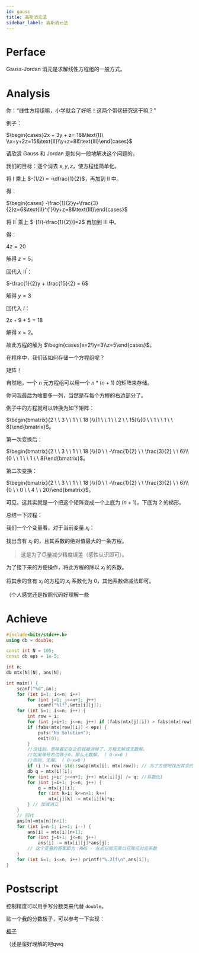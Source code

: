 ```yaml
---
id: gauss
title: 高斯消元法
sidebar_label: 高斯消元法
---
```


# Perface

$\text{Gauss-Jordan}$ 消元是求解线性方程组的一般方式。


# Analysis

你：“线性方程组嘛，小学就会了好吧！这两个带佬研究这干嘛？”

例子：

$\begin{cases}2x + 3y + z= 18&\text{I}\ \\x+y+2z=15&\text{II}\\y+z=8&\text{III}\end{cases}$

请欣赏 $\text{Gauss}$ 和 $\text{Jordan}$ 是如何一般地解决这个问题的。

我们的目标：逐个消去 $x, y, z$，使方程组简单化。

将 $\text{I}$ 乘上 $-(1/2) = -\dfrac{1}{2}$，再加到 $\text{II}$ 中。

得：

$\begin{cases} -\frac{1}{2}y+\frac{3}{2}z=6&\text{II}^{'}\\y+z=8&\text{III}\end{cases}$

将 $\text{II}^{'}$ 乘上 $-[1/(-\frac{1}{2})]=2$ 再加到 $\text{III}$ 中。

得：

$4z=20$

解得 $z=5$。

回代入 $\text{II}^{'}$：

$-\frac{1}{2}y + \frac{15}{2} = 6$

解得 $y=3$

回代入 $I$：

$2x+9+5=18$

解得 $x=2$。

故此方程的解为 $\begin{cases}x=2\\y=3\\z=5\end{cases}$。

在程序中，我们该如何存储一个方程组呢？

矩阵！

自然地，一个 $n$ 元方程组可以用一个 $n \ast (n+1)$ 的矩阵来存储。

你问我最后为啥要多一列，当然是存每个方程的右边部分了。

例子中的方程就可以转换为如下矩阵：

$\begin{bmatrix}{2 \ \ 3 \ \ 1 \ \ 18 }\\{1 \ \ 1 \ \ 2 \ \ 15}\\{0 \ \ 1 \ \ 1 \ \ 8}\end{bmatrix}$。

第一次变换后：

$\begin{bmatrix}{2 \ \ 3 \ \ 1 \ \ 18 }\\{0 \ \ -\frac{1}{2} \ \ \frac{3}{2} \ \ 6}\\{0 \ \ 1 \ \ 1 \ \ 8}\end{bmatrix}$。

第二次变换：

$\begin{bmatrix}{2 \ \ 3 \ \ 1 \ \ 18 }\\{0 \ \ -\frac{1}{2} \ \ \frac{3}{2} \ \ 6}\\{0 \ \ 0 \ \ 4 \ \ 20}\end{bmatrix}$。

可见，这其实就是一个把这个矩阵变成一个上底为 $(n+1)$，下底为 $2$ 的梯形。 

总结一下过程：

我们一个个变量看，对于当前变量 $x_i$：

找出含有 $x_i$ 的，且其系数的绝对值最大的一条方程。

> 这是为了尽量减少精度误差（感性认识即可）。

为了接下来的方便操作，将此方程的除以 $x_i$ 的系数。

将其余的含有 $x_i$ 的方程的 $x_i$ 系数化为 $0$，其他系数做减法即可。

（个人感觉还是按照代码好理解一些

# Achieve

```cpp
#include<bits/stdc++.h>
using db = double;

const int N = 105;
const db eps = 1e-5;

int n;
db mtx[N][N], ans[N];

int main() {
	scanf("%d",&n);
	for (int i=1; i<=n; i++) 
		for (int j=1; j<=n+1; j++)
			scanf("%lf",&mtx[i][j]);
	for (int i=1; i<=n; i++) {
		int row = i;
		for (int j=i+1; j<=n; j++) if (fabs(mtx[j][i]) > fabs(mtx[row][i])) row = j;
		if (fabs(mtx[row][i]) < eps) {
			puts("No Solution");
			exit(0);
		}
		//没找到，意味着它在之前就被消掉了，方程无解或无数解。
		//如果等号右边等于0，那么无数解。 ( 0·x=0 )
		//否则，无解。 ( 0·x≠0 )
		if (i != row) std::swap(mtx[i], mtx[row]); // 为了方便地找出其余的方程以及后面的回代
		db q = mtx[i][i];
		for (int j=i; j<=n+1; j++) mtx[i][j] /= q; //系数化1
		for (int j=i+1; j<=n; j++) {
			q = mtx[j][i]; 
			for (int k=i; k<=n+1; k++)
				mtx[j][k] -= mtx[i][k]*q;
		} // 加减消元
	}
	// 回代
	ans[n]=mtx[n][n+1];
	for (int i=n-1; i>=1; i--) {
		ans[i] = mtx[i][n+1];
		for (int j=i+1; j<=n; j++)
			ans[i] -= mtx[i][j]*ans[j]; 
		// 这个变量的答案即为：RHS - 左式已知元乘以已知元对应系数
	}
	for (int i=1; i<=n; i++) printf("%.2lf\n",ans[i]);
}
```


# Postscript

控制精度可以用手写分数类来代替 ``double``。

贴一个我的分数板子，可以参考一下实现：

[板子](https://www.luogu.com.cn/paste/8gcio57u)

（还是蛮好理解的吧qwq
